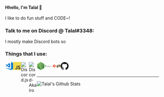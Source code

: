 #### Hhello, I'm Talal 👋
I like to do fun stuff and CODE~!

### Talk to me on Discord @ Talal#3348:

I mostly make Discord bots so
<br />

### Things that I use:

[<img align="left" alt="Visual Studio Code" width="26px" src="https://raw.githubusercontent.com/github/explore/80688e429a7d4ef2fca1e82350fe8e3517d3494d/topics/visual-studio-code/visual-studio-code.png" />][VSCode]
[<img align="left" alt="JavaScript" width="26px" src="https://raw.githubusercontent.com/github/explore/80688e429a7d4ef2fca1e82350fe8e3517d3494d/topics/javascript/javascript.png" />][Javascript]
[<img align="left" alt="Discord.js" width="26px" src="https://cdn.discordapp.com/icons/222078108977594368/a_2552c0fc9f17e1320b3599c63f62c7e5.png" />][Discord.js]
[<img align="left" alt="Discord-Akairo" width="26px" src="https://cdn.discordapp.com/icons/305153029567676426/dce0cb1e54f42478985c132800e1f6fc.png" />][Discord-Akairo]
[<img align="left" alt="Node.js" width="26px" src="https://raw.githubusercontent.com/github/explore/80688e429a7d4ef2fca1e82350fe8e3517d3494d/topics/nodejs/nodejs.png" />][Nodejs]
[<img align="left" alt="MongoDB" width="26px" src="https://raw.githubusercontent.com/github/explore/80688e429a7d4ef2fca1e82350fe8e3517d3494d/topics/mongodb/mongodb.png" />][MongoDB]
[<img align="left" alt="Git" width="26px" src="https://raw.githubusercontent.com/github/explore/80688e429a7d4ef2fca1e82350fe8e3517d3494d/topics/git/git.png" />][Git]
[<img align="left" alt="GitHub" width="26px" src="https://raw.githubusercontent.com/github/explore/78df643247d429f6cc873026c0622819ad797942/topics/github/github.png" />][Github]

<br />
<br />

---

<img align="left" alt="Talal's Github Stats" src="https://github-readme-stats.vercel.app/api?username=000Lonewolf&show_icons=true&hide_border=true" />

[VSCode]: https://code.visualstudio.com/
[Javascript]: https://developer.mozilla.org/en-US/docs/Web/JavaScript
[Discord.js]: https://discord.js.org/
[Discord-Akairo]: https://discord-akairo.github.io/#/
[Nodejs]: https://nodejs.org/en/
[MongoDB]: https://www.mongodb.com/
[Git]: https://git-scm.com/
[Github]: https://github.com/
